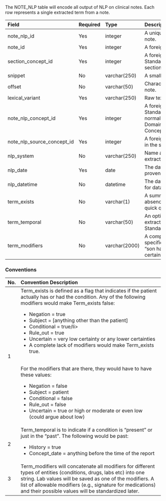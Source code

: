 The NOTE_NLP table will encode all output of NLP on clinical notes. Each row represents a single extracted term from a note.

Field | Required | Type | Description
:------------------------------- | :-------- | :------------ | :---------------------------------------------------
|note_nlp_id | Yes | integer | A unique identifier for each term extracted from a note.|
|note_id | Yes | integer | A foreign key to the Note table note the term was |extracted from.|
|section_concept_id | Yes | integer | A foreign key to the predefined Concept in the Standardized Vocabularies representing the section of the extracted term.|
|snippet | No | varchar(250) | A small window of text surrounding the term.|
|offset | No | varchar(50) | Character offset of the extracted term in the input note.|
|lexical_variant | Yes | varchar(250) | Raw text extracted from the NLP tool.|
|note_nlp_concept_id | Yes | integer | A foreign key to the predefined Concept in the Standardized Vocabularies reflecting the normalized concept for the extracted term. Domain of the term is represented as part of the Concept table.|
|note_nlp_source_concept_id | Yes | integer | A foreign key to a Concept that refers to the code in the source vocabulary used by the NLP system|
|nlp_system | No | varchar(250) | Name and version of the NLP system that extracted the term.Useful for data provenance.|
|nlp_date | Yes | date | The date of the note processing.Useful for data provenance.|
|nlp_datetime | No | datetime | The date and time of the note processing. Useful for data provenance.|
|term_exists | No | varchar(1) | A summary modifier that signifies presence or absence of the term for a given patient. Useful for quick querying.|
|term_temporal | No | varchar(50) | An optional time modifier associated with the extracted term. (for now “past” or “present” only). Standardize it later.|
|term_modifiers | No | varchar(2000) | A compact description of all the modifiers of the specific term extracted by the NLP system. (e.g. “son has rash” ? “negated=no,subject=family, certainty=undef,conditional=false,general=false”).|

### Conventions

No.|Convention Description
:--------|:------------------------------------   
| 1  | Term_exists is defined as a flag that indicates if the patient actually has or had the condition. Any of the following modifiers would make Term_exists false:<br><ul><li>Negation = true</li><li>Subject = [anything other than the patient]</li><li>Conditional = true/li><li>Rule_out = true</li><li>Uncertain = very low certainty or any lower certainties</li><li>A complete lack of modifiers would make Term_exists true.</li></ul><br>For the modifiers that are there, they would have to have these values:<br><ul><li>Negation = false</li><li>Subject = patient</li><li>Conditional = false</li><li>Rule_out = false</li><li>Uncertain = true or high or moderate or even low (could argue about low)</li></ul>|
| 2  | Term_temporal is to indicate if a condition is “present” or just in the “past”. The following would be past:<br><ul><li>History = true</li><li>Concept_date = anything before the time of the report</li></ul>|
| 3  | Term_modifiers will concatenate all modifiers for different types of entities (conditions, drugs, labs etc) into one string. Lab values will be saved as one of the modifiers. A list of allowable modifiers (e.g., signature for medications) and their possible values will be standardized later. | 
